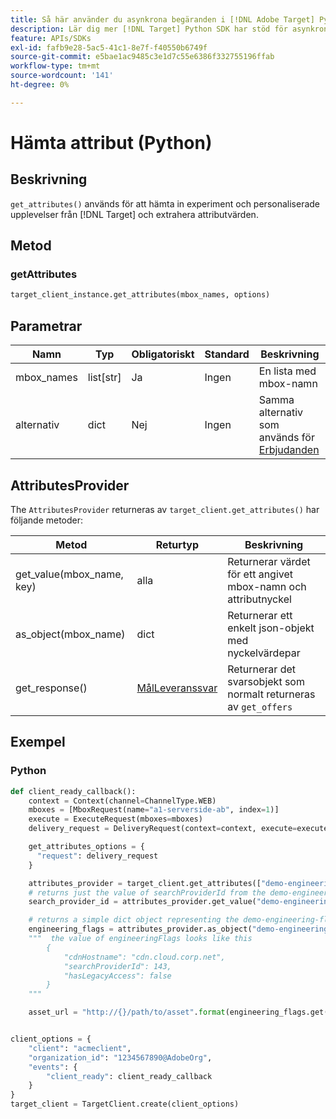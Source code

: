 ```yaml
---
title: Så här använder du asynkrona begäranden i [!DNL Adobe Target] Python SDK
description: Lär dig mer [!DNL Target] Python SDK har stöd för asynkrona begäranden, vilket kan minska den effektiva måltiden till noll.
feature: APIs/SDKs
exl-id: fafb9e28-5ac5-41c1-8e7f-f40550b6749f
source-git-commit: e5bae1ac9485c3e1d7c55e6386f332755196ffab
workflow-type: tm+mt
source-wordcount: '141'
ht-degree: 0%

---
```


# Hämta attribut (Python)

## Beskrivning

`get_attributes()` används för att hämta in experiment och personaliserade upplevelser från [!DNL Target] och extrahera attributvärden.


## Metod

### getAttributes

```python {line-numbers="true"}
target_client_instance.get_attributes(mbox_names, options)
```

## Parametrar

| Namn | Typ | Obligatoriskt | Standard | Beskrivning |
| --- | --- | --- | --- | --- |
| mbox_names | list[str] | Ja | Ingen | En lista med mbox-namn |
| alternativ | dict | Nej | Ingen | Samma alternativ som används för [Erbjudanden](get-offers.md) |

## AttributesProvider

The `AttributesProvider` returneras av `target_client.get_attributes()` har följande metoder:

| Metod | Returtyp | Beskrivning |
| --- | --- | --- |
| get_value(mbox_name, key) | alla | Returnerar värdet för ett angivet mbox-namn och attributnyckel |
| as_object(mbox_name) | dict | Returnerar ett enkelt json-objekt med nyckelvärdepar |
| get_response() | [MålLeveranssvar](https://github.com/adobe/target-python-sdk/blob/main/target_python_sdk/types/target_delivery_response.py) | Returnerar det svarsobjekt som normalt returneras av `get_offers` |

## Exempel

### Python

```python {line-numbers="true"}
def client_ready_callback():
    context = Context(channel=ChannelType.WEB)
    mboxes = [MboxRequest(name="a1-serverside-ab", index=1)]
    execute = ExecuteRequest(mboxes=mboxes)
    delivery_request = DeliveryRequest(context=context, execute=execute)

    get_attributes_options = {
      "request": delivery_request
    }

    attributes_provider = target_client.get_attributes(["demo-engineering-flags"], get_attributes_options)
    # returns just the value of searchProviderId from the demo-engineering-flags mbox offer
    search_provider_id = attributes_provider.get_value("demo-engineering-flags", "searchProviderId")

    # returns a simple dict object representing the demo-engineering-flags mbox offer
    engineering_flags = attributes_provider.as_object("demo-engineering-flags")
    """  the value of engineeringFlags looks like this
        {
            "cdnHostname": "cdn.cloud.corp.net",
            "searchProviderId": 143,
            "hasLegacyAccess": false
        }
    """

    asset_url = "http://{}/path/to/asset".format(engineering_flags.get("cdnHostname"))


client_options = {
    "client": "acmeclient",
    "organization_id": "1234567890@AdobeOrg",
    "events": {
        "client_ready": client_ready_callback
    }
}
target_client = TargetClient.create(client_options)
```
